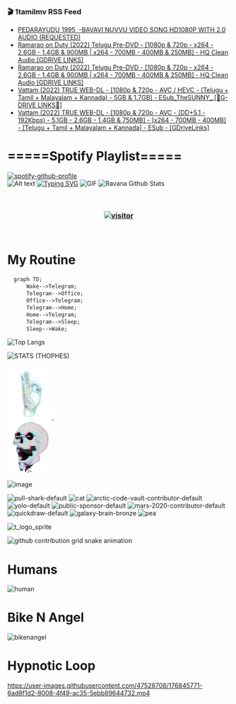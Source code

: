 ### 🎬 1tamilmv RSS Feed

<!-- BLOG-POST-LIST:START -->
- [PEDARAYUDU 1995  -BAVAVI NUVVU VIDEO SONG HD1080P WITH 2.0 AUDIO &lpar;REQUESTED&rpar;](https://www.1tamilmv.pics/index.php?/forums/topic/166576-pedarayudu-1995-%C2%A0-bavavi-nuvvu-video-song-hd1080p-with-20-audio-requested/&do=findComment&comment=332368)
- [Ramarao on Duty &lpar;2022&rpar; Telugu Pre-DVD - [1080p &amp; 720p - x264 - 2.6GB - 1.4GB &amp; 900MB | x264 - 700MB - 400MB &amp; 250MB] - HQ Clean Audio [GDRIVE LINKS]](https://www.1tamilmv.pics/index.php?/forums/topic/166575-ramarao-on-duty-2022-telugu-pre-dvd-1080p-720p-x264-26gb-14gb-900mb-x264-700mb-400mb-250mb-hq-clean-audio-gdrive-links/&do=findComment&comment=332367)
- [Ramarao on Duty &lpar;2022&rpar; Telugu Pre-DVD - [1080p &amp; 720p - x264 - 2.6GB - 1.4GB &amp; 900MB | x264 - 700MB - 400MB &amp; 250MB] - HQ Clean Audio [GDRIVE LINKS]](https://www.1tamilmv.pics/index.php?/forums/topic/166575-ramarao-on-duty-2022-telugu-pre-dvd-1080p-720p-x264-26gb-14gb-900mb-x264-700mb-400mb-250mb-hq-clean-audio-gdrive-links/&do=findComment&comment=332366)
- [Vattam &lpar;2022&rpar; TRUE WEB-DL - [1080p &amp; 720p - AVC / HEVC - &lpar;Telugu + Tamil + Malayalam + Kannada&rpar; - 5GB &amp; 1.7GB] - ESub_TheSUNNY_.[🔰G-DRIVE LINKS🔰]](https://www.1tamilmv.pics/index.php?/forums/topic/166574-vattam-2022-true-web-dl-1080p-720p-avc-hevc-telugu-tamil-malayalam-kannada-5gb-17gb-esub_thesunny_%F0%9F%94%B0g-drive-links%F0%9F%94%B0/&do=findComment&comment=332365)
- [Vattam &lpar;2022&rpar; TRUE WEB-DL - [1080p &amp; 720p - AVC - &lpar;DD+5.1 - 192Kbps&rpar; - 5.1GB - 2.6GB - 1.4GB &amp; 750MB] - [x264 - 700MB - 400MB] - [Telugu + Tamil + Malayalam + Kannada] - ESub - [GDriveLinks]](https://www.1tamilmv.pics/index.php?/forums/topic/166573-vattam-2022-true-web-dl-1080p-720p-avc-dd51-192kbps-51gb-26gb-14gb-750mb-x264-700mb-400mb-telugu-tamil-malayalam-kannada-esub-gdrivelinks/&do=findComment&comment=332364)
<!-- BLOG-POST-LIST:END -->

# =====Spotify Playlist=====
[![spotify-github-profile](https://spotify-github-profile.vercel.app/api/view?uid=31rfzgmuvvewegdlxvlev4ynz4vu&cover_image=true&theme=default&bar_color=53b14f&bar_color_cover=true)](https://ravana69.github.io/rss)
</br>
![Alt text](https://spotify-recently-played-readme.vercel.app/api?user=31rfzgmuvvewegdlxvlev4ynz4vu)
[![Typing SVG](https://readme-typing-svg.herokuapp.com?color=%2336BCF7&center=true&vCenter=true&multiline=true&height=81&lines=I+AM+RAVANA;CONTACT+ME+ON+TELEGRAM%3A+%40R4V4N4)](https://git.io/typing-svg)
<img align="centre" height="400px" width="490px" alt="GIF" src="https://github.com/ravana69/ravana69/blob/master/rvm.gif" />
![Ravana Github Stats](https://github-readme-stats.vercel.app/api?username=ravana69&&show_icons=true&theme=radical)

<br />
<h3 align="center"> <a href="https://t.me/r4v4n4"><img src="https://profile-counter.glitch.me/ravana69/count.svg" alt="visitor" width="600"></a> </h3>
</br>

<H1>My Routine</H1>

```mermaid
  graph TD;
      Wake-->Telegram;
      Telegram-->Office;
      Office-->Telegram;
      Telegram-->Home;
      Home-->Telegram;
      Telegram-->Sleep;
      Sleep-->Wake;
```
![Top Langs](https://github-readme-stats.vercel.app/api/top-langs/?username=ravana69&&show_icons=true&theme=radical)

![STATS (THOPHES)](https://github-profile-trophy.vercel.app/?username=ravana69&theme=gruvbox&margin-w=10&margin-h=15&column=8)
<br />
<p align="left">
    <a href="#">
        <img width="20%" src="./assets/images/hand.gif" alt="" />
    </a>
    <a href="#">
        <img width="59%" src="./assets/images/spacer.png" alt="" >
    </a>
    <a href="#">
        <img width="20%" src="./assets/images/skull.gif" alt="" />
    </a>
</p>


![image](https://user-images.githubusercontent.com/47528708/175298537-0623dc00-7b1a-4ec1-b5b1-71768763a234.png)

<img width="148" alt="pull-shark-default" src="https://user-images.githubusercontent.com/47528708/176419715-70981865-4dc6-489a-8a1a-06842db67b15.gif"> <img width="148" alt="cat" src="https://user-images.githubusercontent.com/47528708/179149594-60701d0e-e626-415f-9958-80736351eadd.gif"> <img width="148" alt="arctic-code-vault-contributor-default" src="https://user-images.githubusercontent.com/47528708/175267501-e1fbbb8f-c2b2-4882-b865-2ac4debef26c.png"> <img width="148" alt="yolo-default" src="https://user-images.githubusercontent.com/47528708/175267654-281a1880-1129-4b7b-bf2f-de5dd2bc5afa.png"> <img width="148" alt="public-sponsor-default" src="https://user-images.githubusercontent.com/47528708/175268448-2e78cc75-fb25-4d76-bd22-7df520446b45.png"> <img width="148" alt="mars-2020-contributor-default" src="https://user-images.githubusercontent.com/47528708/175268475-de6d987a-3be9-4353-86a5-23b422559355.png"> <img width="148" alt="quickdraw-default" src="https://user-images.githubusercontent.com/47528708/179148665-33e7c2c8-5d95-413e-8b25-6862820a5fe7.png"> <img width="148" alt="galaxy-brain-bronze" src="https://user-images.githubusercontent.com/47528708/176419717-e2fdca8b-0fdc-47dd-9511-a7ff52178a33.gif"> <img width="148" alt="pea" src="https://user-images.githubusercontent.com/47528708/179149608-800ce6e1-7d24-4bfe-8e84-5628e6d5497d.gif">

![t_logo_sprite](https://user-images.githubusercontent.com/47528708/175293007-21ff1792-1fca-4be3-bcae-12fdc3aa414f.svg)

![github contribution grid snake animation](https://raw.githubusercontent.com/ravana69/ravana69/output/github-contribution-grid-snake-dark.svg#gh-dark-mode-only)

# Humans
<img width="170" alt="human" src="https://user-images.githubusercontent.com/47528708/176413829-c142d478-1c96-4c3c-a2a4-2dd35374c335.gif">

# Bike N Angel
<img width="170" alt="bikenangel" src="https://user-images.githubusercontent.com/47528708/176616968-3a44f91e-8016-477c-9bb5-c4689a1adbee.gif">

# Hypnotic Loop

https://user-images.githubusercontent.com/47528708/176845771-6ad8f1d2-8008-4f49-ac35-5ebb89644732.mp4

